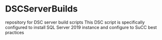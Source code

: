 # DSCServerBuilds
repository for DSC server build scripts
This DSC script is specifically configured to install SQL Server 2019 instance and configure to SuCC best practices